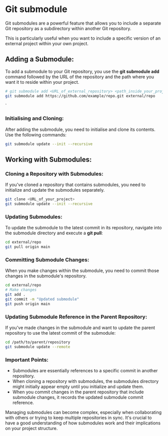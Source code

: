 # Git submodule
Git submodules are a powerful feature that allows you to include a separate Git repository as a subdirectory within another Git repository.

This is particularly useful when you want to include a specific version of an external project within your own project.

## **Adding a Submodule**: 

To add a submodule to your Git repository, you use the **git submodule add** command followed by the URL of the repository and the path where you want it to reside within your project.

```bash
# git submodule add <URL_of_external_repository> <path_inside_your_project>
git submodule add https://github.com/example/repo.git external/repo
```
`

 ### **Initialising and Cloning**: 
 
 After adding the submodule, you need to initialise and clone its contents. Use the following commands:
 
```bash
git submodule update --init --recursive
```


## Working with Submodules:

### **Cloning a Repository with Submodules**: 

If you've cloned a repository that contains submodules, you need to initialize and update the submodules separately.

```bash
git clone <URL_of_your_project>
git submodule update --init --recursive
```


### **Updating Submodules**:

To update the submodule to the latest commit in its repository, navigate into the submodule directory and execute a **git pull**:

```bash
cd external/repo 
git pull origin main
```
  
### **Committing Submodule Changes**: 

When you make changes within the submodule, you need to commit those changes in the submodule's repository.

```bash 
cd external/repo 
# Make changes
git add . 
git commit -m "Updated submodule" 
git push origin main
```

### **Updating Submodule Reference in the Parent Repository**: 

If you've made changes in the submodule and want to update the parent repository to use the latest commit of the submodule:

```bash
cd /path/to/parent/repository
git submodule update --remote
```

 ### Important Points:

- Submodules are essentially references to a specific commit in another repository.
- When cloning a repository with submodules, the submodules directory might initially appear empty until you initialize and update them.
- When you commit changes in the parent repository that include submodule changes, it records the updated submodule commit reference.

Managing submodules can become complex, especially when collaborating with others or trying to keep multiple repositories in sync. It's crucial to have a good understanding of how submodules work and their implications on your project structure.
